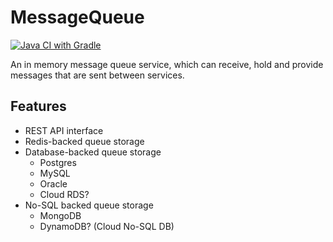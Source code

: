 # MessageQueue
[![Java CI with Gradle](https://github.com/KyleGonzalez/MessageQueue/actions/workflows/gradle.yml/badge.svg)](https://github.com/KyleGonzalez/MessageQueue/actions/workflows/gradle.yml)

An in memory message queue service, which can receive, hold and provide messages that are sent between services.

## Features
- REST API interface
- Redis-backed queue storage
- Database-backed queue storage
  - Postgres
  - MySQL
  - Oracle
  - Cloud RDS?
- No-SQL backed queue storage
  - MongoDB
  - DynamoDB? (Cloud No-SQL DB)

